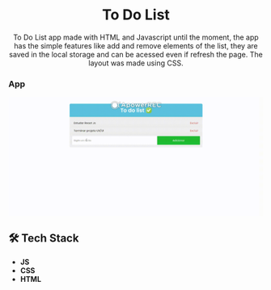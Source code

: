 <h1 align="center">
To Do List</h1>
 
<p align="center">To Do List app made with HTML and Javascript until the moment, the app has the simple features like add and remove elements of the list, they are saved in the local storage and can be acessed even if refresh the page. The layout was made using CSS.</p> 

### App
<div width= 100%>
 <img src="https://github.com/jpm4rtinss/ToDoList/blob/master/gif-readme.gif" align="center">
</div>

## 🛠 Tech Stack

- **JS**  
- **CSS**
- **HTML**




